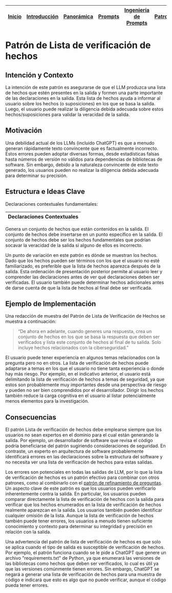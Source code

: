 <div align=right>

|[Inicio](/README.md)|[Introducción](/documentos/intro.md)|[Panorámica](/documentos/panorámica.md)|[Prompts](/prompts/README.md)|[Ingeniería de Prompts](/ingenieriaDePrompts/README.md)|[Patrones](/ingenieriaDePrompts/patrones/README.md)|[Casos de Uso](/casosDeUso/README.md)|
|-|-|-|-|-|-|-

</div>

# Patrón de Lista de verificación de hechos

## Intención y Contexto

La intención de este patrón es asegurarse de que el LLM produzca una lista de hechos que estén presentes en la salida y formen una parte importante de las declaraciones en la salida. Esta lista de hechos ayuda a informar al usuario sobre los hechos (o suposiciones) en los que se basa la salida. Luego, el usuario puede realizar la diligencia debida adecuada sobre estos hechos/suposiciones para validar la veracidad de la salida.

## Motivación

Una debilidad actual de los LLMs (incluido ChatGPT) es que a menudo generan rápidamente texto convincente que es factualmente incorrecto. Estos errores pueden adoptar diversas formas, desde estadísticas falsas hasta números de versión no válidos para dependencias de bibliotecas de software. Sin embargo, debido a la naturaleza convincente de este texto generado, los usuarios pueden no realizar la diligencia debida adecuada para determinar su precisión.

## Estructura e Ideas Clave

Declaraciones contextuales fundamentales:

|Declaraciones Contextuales
|-|
Genera un conjunto de hechos que están contenidos en la salida.
El conjunto de hechos debe insertarse en un punto específico en la salida.
El conjunto de hechos debe ser los hechos fundamentales que podrían socavar la veracidad de la salida si alguno de ellos es incorrecto.

Un punto de variación en este patrón es dónde se muestran los hechos. Dado que los hechos pueden ser términos con los que el usuario no esté familiarizado, es preferible que la lista de hechos aparezca después de la salida. Esta ordenación de presentación posterior permite al usuario leer y comprender las declaraciones antes de ver qué declaraciones deben ser verificadas. El usuario también puede determinar hechos adicionales antes de darse cuenta de que la lista de hechos al final debe ser verificada.

## Ejemplo de Implementación

Una redacción de muestra del Patrón de Lista de Verificación de Hechos se muestra a continuación:

> “De ahora en adelante, cuando generes una respuesta, crea un conjunto de hechos en los que se basa la respuesta que deben ser verificados y lista este conjunto de hechos al final de tu salida. Solo incluye hechos relacionados con la ciberseguridad.”

El usuario puede tener experiencia en algunos temas relacionados con la pregunta pero no en otros. La lista de verificación de hechos puede adaptarse a temas en los que el usuario no tiene tanta experiencia o donde hay más riesgo. Por ejemplo, en el indicativo anterior, el usuario está delimitando la lista de verificación de hechos a temas de seguridad, ya que estos son probablemente muy importantes desde una perspectiva de riesgo y pueden no ser bien comprendidos por el desarrollador. Dirigir los hechos también reduce la carga cognitiva en el usuario al listar potencialmente menos elementos para la investigación.

## Consecuencias

El patrón Lista de verificación de hechos debe emplearse siempre que los usuarios no sean expertos en el dominio para el cual están generando la salida. Por ejemplo, un desarrollador de software que revisa el código podría beneficiarse del patrón sugiriendo consideraciones de seguridad. En contraste, un experto en arquitectura de software probablemente identificará errores en las declaraciones sobre la estructura del software y no necesita ver una lista de verificación de hechos para estas salidas.

Los errores son potenciales en todas las salidas de LLM, por lo que la lista de verificación de hechos es un patrón efectivo para combinar con otros patrones, como al combinarlo con el [patrón de refinamiento de preguntas](refinamientoPreguntas.md). Un aspecto clave de este patrón es que los usuarios pueden verificarlo inherentemente contra la salida. En particular, los usuarios pueden comparar directamente la lista de verificación de hechos con la salida para verificar que los hechos enumerados en la lista de verificación de hechos realmente aparezcan en la salida. Los usuarios también pueden identificar cualquier omisión de la lista. Aunque la lista de verificación de hechos también puede tener errores, los usuarios a menudo tienen suficiente conocimiento y contexto para determinar su integridad y precisión en relación con la salida.

Una advertencia del patrón de lista de verificación de hechos es que solo se aplica cuando el tipo de salida es susceptible de verificación de hechos. Por ejemplo, el patrón funciona cuando se le pide a ChatGPT que genere un archivo "requirements.txt" de Python, ya que enumerará las versiones de las bibliotecas como hechos que deben ser verificados, lo cual es útil ya que las versiones comúnmente tienen errores. Sin embargo, ChatGPT se negará a generar una lista de verificación de hechos para una muestra de código e indicará que esto es algo que no puede verificar, aunque el código pueda tener errores.
